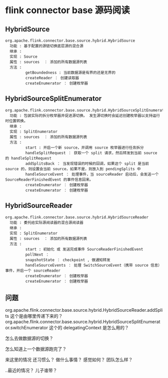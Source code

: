 # flink connector base 源码阅读

## HybridSource
```text
org.apache.flink.connector.base.source.hybrid.HybridSource
  功能 : 基于配置的源链切换底层源的混合源
  继承 : 
  实现 : Source
  属性 : sources  ： 添加的所有数据源列表
  方法 : 
         getBoundedness : 当前数据源是有界的还是无界的
         createReader ： 创建读取器
         createEnumerator ： 创建枚举器
```



## HybridSourceSplitEnumerator
```text
org.apache.flink.connector.base.source.hybrid.HybridSourceSplitEnumerator
  功能 : 包装实际的拆分枚举器并促进源切换。 发生源切换时会延迟创建枚举器以支持运行时位置转换。
  继承 : 
  实现 : SplitEnumerator
  属性 : sources  ： 添加的所有数据源列表
  方法 : 
         start : 开启一个新 source，并调用 source 枚举器进行任务拆分
         handleSplitRequest ： 获取一个 split 请求，然后转发到当前 source 的 handleSplitRequest
         addSplitsBack ： 当发现错误的时候的回调，如果这个 split 是当前 source 的，则设置会当前 source，如果不是，则放入到 pendingSplits 中
         handleSourceEvent ： 处理事件，当 sourceReader 启动后，会发送一个  SourceReaderFinishedEvent 的事件信息回来。
         createEnumerator ： 创建枚举器
         createEnumerator ： 创建枚举器
```


## HybridSourceReader
```text
org.apache.flink.connector.base.source.hybrid.HybridSourceReader
  功能 : 委托给实际源阅读器的混合源阅读器
  继承 : 
  实现 : SplitEnumerator
  属性 : sources  ： 添加的所有数据源列表
  方法 : 
         start : 初始化 或 发送完成事件 SourceReaderFinishedEvent
         pollNext ： 
         snapshotState ： checkpoint , 做通知转发
         handleSourceEvents ： 处理 SwitchSourceEvent（携带 source 信息） 事件，开启一个 sourceReader
         createEnumerator ： 创建枚举器
         createEnumerator ： 创建枚举器
```


## 问题
org.apache.flink.connector.base.source.hybrid.HybridSourceReader.addSplits  这个是由哪里传递下来的？
org.apache.flink.connector.base.source.hybrid.HybridSourceSplitEnumerator.switchEnumerator  这个的 delegatingContext 是怎么用的？


怎么去做数据源的切换？


怎么知道上一个数据源跑完了？



来这里的情况
还习惯么？
做什么事情？
感觉如何？
团队怎么样？

..最近的情况？
儿子谁带？

